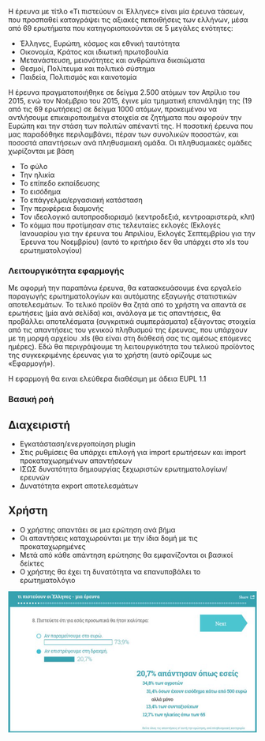 Η έρευνα με τίτλο «Τι πιστεύουν οι Έλληνες» είναι μία έρευνα τάσεων, που προσπαθεί καταγράψει τις αξιακές πεποιθήσεις των ελλήνων, μέσα από 69 ερωτήματα που κατηγοριοποιούνται σε 5 μεγάλες ενότητες:  
* Έλληνες, Ευρώπη, κόσμος και εθνική ταυτότητα
* Οικονομία, Κράτος και ιδιωτική πρωτοβουλία
* Μετανάστευση, μειονότητες και ανθρώπινα δικαιώματα
* Θεσμοί, Πολίτευμα και πολιτικό σύστημα
* Παιδεία, Πολιτισμός και καινοτομία

Η έρευνα πραγματοποιήθηκε σε δείγμα 2.500 ατόμων τον Απρίλιο του 2015, ενώ τον Νοέμβριο του 2015, έγινε μία τμηματική επανάληψη της (19 από τις 69 ερωτήσεις) σε δείγμα 1000 ατόμων, προκειμένου να αντλήσουμε επικαιροποιημένα στοιχεία σε ζητήματα που αφορούν την Ευρώπη και την στάση των πολιτών απέναντί της. Η ποσοτική έρευνα που μας παραδόθηκε περιλαμβάνει, πέραν των συνολικών ποσοστών, και ποσοστά απαντήσεων ανά πληθυσμιακή ομάδα. Οι πληθυσμιακές ομάδες χωρίζονται με βάση 
* Το φύλο
* Την ηλικία
* Το επίπεδο εκπαίδευσης
* Το εισόδημα
* Το επάγγελμα/εργασιακή κατάσταση
* Την περιφέρεια διαμονής
* Τον ιδεολογικό αυτοπροσδιορισμό (κεντροδεξιά, κεντροαριστερά, κλπ)
* Το κόμμα που προτίμησαν στις τελευταίες εκλογές (Εκλογές Ιανουαρίου για την έρευνα του Απριλίου, Εκλογές Σεπτεμβρίου για την Έρευνα του Νοεμβρίου) (αυτό το κριτήριο δεν θα υπάρχει στο xls του ερωτηματολογίου) 

### Λειτουργικότητα εφαρμογής
Με αφορμή την παραπάνω έρευνα, θα κατασκευάσουμε ένα εργαλείο παραγωγής ερωτηματολογίων και αυτόματης εξαγωγής στατιστικών αποτελεσμάτων. Το τελικό προϊόν θα ζητά από το χρήστη να απαντά σε ερωτήσεις (μία ανά σελίδα) και, ανάλογα με τις απαντήσεις, θα προβάλλει αποτελέσματα (συγκριτικά συμπεράσματα) εξάγοντας στοιχεία από τις απαντήσεις του γενικού πληθυσμού της έρευνας, που υπάρχουν με τη μορφή αρχείου .xls (θα είναι στη διάθεσή σας τις αμέσως επόμενες ημέρες). 
Εδώ θα περιγράψουμε τη λειτουργικότητα του τελικού προϊόντος της συγκεκριμένης έρευνας για το χρήστη (αυτό ορίζουμε ως «Εφαρμογή»). 

H εφαρμογή θα ειναι ελεύθερα διαθέσιμη με άδεια EUPL 1.1

### Βασική ροή
## Διαχειριστή
* Εγκατάσταση/ενεργοποίηση plugin
* Στις ρυθμίσεις θα υπάρχει επιλογή για import ερωτήσεων και import προκαταχωρημένων απαντήσεων
* ΙΣΩΣ δυνατότητα δημιουργίας ξεχωριστών ερωτηματολογίων/ερευνών
* Δυνατότητα export αποτελεσμάτων

## Χρήστη
* Ο χρήστης απαντάει σε μια ερώτηση ανά βήμα
* Οι απαντήσεις καταχωρούνται με την ίδια δομή με τις προκαταχωρημένες
* Μετά από κάθε απάντηση ερώτησης θα εμφανίζονται οι βασικοί δείκτες
* Ο χρήστης θα έχει τη δυνατότητα να επανυποβάλει το ερωτηματολόγιο

![Mockup](web/img/poq-mockup.png?raw=true "Mockup")
